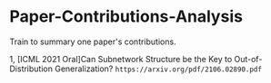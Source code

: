 # Paper-Contributions-Analysis
Train to summary one paper's contributions.

1, [ICML 2021 Oral]Can Subnetwork Structure be the Key to Out-of-Distribution Generalization?
`https://arxiv.org/pdf/2106.02890.pdf`